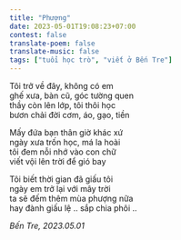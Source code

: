 ```yaml
---
title: "Phượng"
date: 2023-05-01T19:08:23+07:00
contest: false
translate-poem: false
translate-music: false
tags: ["tuổi học trò", "viết ở Bến Tre"]
---
```

Tôi trở về đây, không có em  
ghế xưa, bàn cũ, góc tường quen  
thầy còn lên lớp, tôi thôi học  
bươn chải đời cơm, áo, gạo, tiền  
  
Mấy đứa bạn thân giờ khác xứ  
ngày xưa trốn học, má la hoài  
tôi đem nỗi nhớ vào con chữ  
viết vội lên trời để gió bay  
  
Tôi biết thời gian đã giấu tôi  
ngày em trở lại với mây trời  
ta sẽ đếm thêm mùa phượng nữa  
hay đành giấu lệ .. sắp chia phôi ..  
  
*Bến Tre, 2023.05.01*